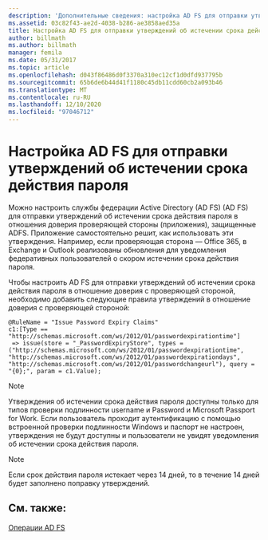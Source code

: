 ```yaml
---
description: 'Дополнительные сведения: настройка AD FS для отправки утверждений об истечении срока действия пароля'
ms.assetid: 03c82f43-ae2d-4038-b286-ae3858aed35a
title: Настройка AD FS для отправки утверждений об истечении срока действия пароля
author: billmath
ms.author: billmath
manager: femila
ms.date: 05/31/2017
ms.topic: article
ms.openlocfilehash: d043f86486d0f3370a310ec12cf1d0dfd937795b
ms.sourcegitcommit: 65b6de6b44d41f1180c45db11cdd60cb2a093b46
ms.translationtype: MT
ms.contentlocale: ru-RU
ms.lasthandoff: 12/10/2020
ms.locfileid: "97046712"
---
```

# <a name="configure-ad-fs-to-send-password-expiry-claims"></a>Настройка AD FS для отправки утверждений об истечении срока действия пароля


Можно настроить службы федерации Active Directory (AD FS) (AD FS) для отправки утверждений об истечении срока действия пароля в отношения доверия проверяющей стороны (приложения), защищенные ADFS. Приложение самостоятельно решит, как использовать эти утверждения. Например, если проверяющая сторона — Office 365, в Exchange и Outlook реализованы обновления для уведомления федеративных пользователей о скором истечении срока действия пароля.

Чтобы настроить AD FS для отправки утверждений об истечении срока действия пароля в отношение доверия с проверяющей стороной, необходимо добавить следующие правила утверждений в отношение доверия с проверяющей стороной:

```
@RuleName = "Issue Password Expiry Claims"
c1:[Type == "http://schemas.microsoft.com/ws/2012/01/passwordexpirationtime"]
 => issue(store = "_PasswordExpiryStore", types = ("http://schemas.microsoft.com/ws/2012/01/passwordexpirationtime", "http://schemas.microsoft.com/ws/2012/01/passwordexpirationdays", "http://schemas.microsoft.com/ws/2012/01/passwordchangeurl"), query = "{0};", param = c1.Value);
```

> [!NOTE]
> Утверждения об истечении срока действия пароля доступны только для типов проверки подлинности username и Password и Microsoft Passport for Work.  Если пользователь проходит аутентификацию с помощью встроенной проверки подлинности Windows и паспорт не настроен, утверждения не будут доступны и пользователи не увидят уведомления об истечении срока действия пароля.

> [!NOTE]
> Если срок действия пароля истекает через 14 дней, то в течение 14 дней будет заполнено поправку утверждений.

## <a name="see-also"></a>См. также:
[Операции AD FS](../ad-fs-operations.md)
